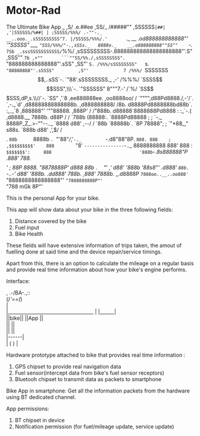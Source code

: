 # Motor-Rad
The Ultimate Bike App
                         _
                       ,S/  .e.##ee
                     ,SS/_ /#####""
                   ,SSSSSS`|##|
                 ,'|SSSSSS/%##|
                 | ;SSSSS/%%%/ .-""-._                           __..ooo._.sSSSSSSSSS"7.
                 |/SSSSS/%%%/.'       `._ __               _.od888888888888"'  '"SSSSS"
             ___  `"SSS/%%%/"-.,sSSs._   8888o._    __.o888888888""SS""    `-._    `7Sb
      _.sssSSSSSSSSSSS/`%%/ ,sSSSSSSSSS-.888888888888888888888"'.S"         ,SSS""   `7b
   ,+""       ```""SS/%%./,sSSSSSSSS".   `"888888888888888"'.sSS"         ,SS"'        `S.
                    /%%%/sSSSSSSSS"   `s.   `"88888888"'.sSSSS"         ,S"'             7
                   /%%%/ `SSSSSSS$$,..sSS`-.   `"88'.sSSSSSSSS._     ,-'
                  /%%%/    `SSSS$$$$SSS",\\\`-.   `"SSSSSS"  8"""7.-'
                  /`%/      `SS$$$SSS,dP,s.\\//`-.   `SS" ,'`8       ,ee888888ee.
        ,oo8888oo/ /         `"""",d88Pd8888./,-'/`.  `,-._`d'    ,d88888888888888b.
     ,d888888888/ /8b.          d8888Pd8888888bd88b`.  :_._`8   ,888888"'    '""88888.
   ,888P'      / /"888b.       d88888`8888888Pd8888 :  :_`-.( ,d8888.__           7888b.
  d88P        / /   `788b     (88888:. `8888Pd88888 ;  ; `-._ 8888P_Z_.>-""--.._   `8888
 d88'     ,--/ /      `88b     `88888b`. `8P 78888";  ;      `"*88_,"   s88s.       `888b
d88'    ,',$/ /$$$$.   `88b      `8888b `. `"'88"_/_,'`-._         `-.d8"88"8P.      `888.
888    ; ,$$$$$$$$$'    888        `"8'   `---------------`-.._      8888888888       888'
888    : `$$$$$$$':     888                                 '888b`-._8s888888"P      .888'
788.   `  `$$$$'  ;     88P                                  8888.   "8878888P'      d888
 88b    `.  `"' ,'     d88'                                  '888b     '88s8"'     .d888'
 `88b.    `-..-'      d88'                                    '888b.             .dd888'
   788b.            ,888'                                       7888b._       _.d8888P
    `7888oo..__..oo888'                                          `"8888888888888888"'
      `"7888888888P"'                                               `"788 mGk 8P"'

This is the personal App for your bike.

This app will show data about your bike in the three following fields:
1) Distance covered by the bike
2) Fuel input
3) Bike Health

These fields will have extensive information of trips taken, the amout of fuelling done at said time and the device repair/service timings.

Apart from this, there is an option to calculate the mileage on a regular basis and provide real time information about how your bike's engine performs.

Interface:

   ,
.-/BA-.,::                                    
(_)'==(_)                               
    |                                    
    |____________________________________
                                        |
                                      |______|    
                                      ||bike||
                                      ||App ||    
                                      ||    ||    
                                      ||    ||    
                                      |------|   
                                      |  ( ) |
                                      
 Hardware prototype attached to bike that provides real time information :
1) GPS chipset to provide real navigation data
2) Fuel sensor(intercept data from bike's fuel sensor receptors)
3) Bluetooh chipset to transmit data as packets to smartphone

Bike App in smartphone:
Get all the information packets from the hardware using BT dedicated channel.

App permissions:
1) BT chipset in device
2) Notification permission (for fuel/mileage update, service update)

